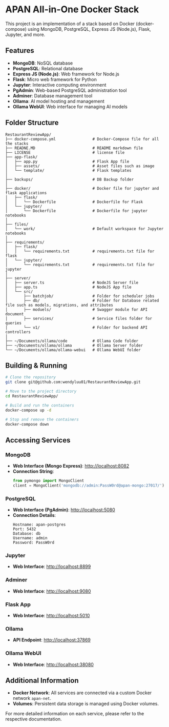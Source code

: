 # APAN All-in-One Docker Stack

This project is an implementation of a stack based on Docker (docker-compose) using MongoDB, PostgreSQL, Express JS (Node.js), Flask, Jupyter, and more.

## Features

- **MongoDB**: NoSQL database
- **PostgreSQL**: Relational database
- **Express JS (Node.js)**: Web framework for Node.js
- **Flask**: Micro web framework for Python
- **Jupyter**: Interactive computing environment
- **PgAdmin**: Web-based PostgreSQL administration tool
- **Adminer**: Database management tool
- **Ollama**: AI model hosting and management
- **Ollama WebUI**: Web interface for managing AI models

## Folder Structure

```
RestaurantReviewApp/
├── docker-compose.yml                # Docker-Compose file for all the stacks
├── READNE.MD                         # README markdown file
├── LICENSE                           # license file
├── app-flask/
│   ├── app.py                        # Flask App file
│   ├── assets/                       # Asset files such as image
│   └── template/                     # Flask templates
│
├── backups/                          # DB Backup folder
│
├── docker/                           # Docker file for jupyter and flask applications
│   ├── flask/                
│   │   └── Dockerfile                # Dockerfile for Flask
│   └── jupyter/              
│       └── Dockerfile                # Dockerfile for jupyter notebooks
│
├── files/                    
│   └── work/                         # Default workspace for Jupyter notebooks
│
├── requirements/
│   ├── flask/               
│   │   └── requirements.txt          # requirements.txt file for flask
│   └── jupyter/              
│       └── requirements.txt          # requirements.txt file for jupyter
│
├── server/
│   ├── server.ts                     # NodeJS Server file
│   ├── app.ts                        # NodeJS App file
│   └── src/
│       ├── batchjob/                 # Folder for scheduler jobs
│       ├── db/                       # Folder for Database related file such as models, migrations, and attributes
│       ├── moduels/                  # Swagger module for API document
│       ├── services/                 # Service files folder for queries
│       └── v1/                       # Folder for backend API controllers
│
├── ~/Documents/ollama/code           # Ollama Code folder
├── ~/Documents/ollama/ollama         # Ollama Server folder
└── ~/Documents/ollama/ollama-webui   # Ollama WebUI folder
```

## Building & Running

```sh
# Clone the repository
git clone git@github.com:wendyluu01/RestaurantReviewApp.git

# Move to the project directory
cd RestaurantReviewApp/

# Build and run the containers
docker-compose up -d

# Stop and remove the containers
docker-compose down
```

## Accessing Services

### MongoDB

- **Web Interface (Mongo Express)**: [http://localhost:8082](http://localhost:8082)
- **Connection String**:
  ```python
  from pymongo import MongoClient
  client = MongoClient('mongodb://admin:PassW0rd@apan-mongo:27017/')
  ```

### PostgreSQL

- **Web Interface (PgAdmin)**: [http://localhost:5080](http://localhost:5080)
- **Connection Details**:
  ```
  Hostname: apan-postgres
  Port: 5432
  Database: db
  Username: admin
  Password: PassW0rd
  ```

### Jupyter

- **Web Interface**: [http://localhost:8899](http://localhost:8899)

### Adminer

- **Web Interface**: [http://localhost:9080](http://localhost:9080)

### Flask App

- **Web Interface**: [http://localhost:5010](http://localhost:5010)

### Ollama

- **API Endpoint**: [http://localhost:37869](http://localhost:37869)

### Ollama WebUI

- **Web Interface**: [http://localhost:38080](http://localhost:38080)

## Additional Information

- **Docker Network**: All services are connected via a custom Docker network `apan-net`.
- **Volumes**: Persistent data storage is managed using Docker volumes.

For more detailed information on each service, please refer to the respective documentation.
